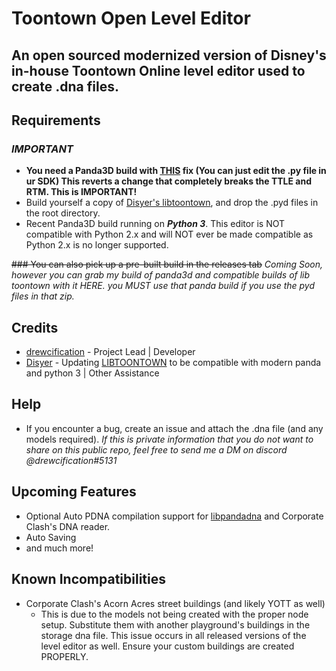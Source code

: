 # Toontown Open Level Editor
 
## An open sourced modernized version of Disney's in-house Toontown Online level editor used to create .dna files.

## Requirements
### ***IMPORTANT***
* **You need a Panda3D build with [THIS](https://github.com/drewc5131/panda3d/commit/2b735df2d0b8f9880311a9a08a28c7ec684e9583) fix (You can just edit the .py file in ur SDK) This reverts a change that completely breaks the TTLE and RTM. This is IMPORTANT!**
* Build yourself a copy of [Disyer's libtoontown](https://github.com/darktohka/libtoontown), and drop the .pyd files in the root directory.
* Recent Panda3D build running on *__Python 3__*. This editor is NOT compatible with Python 2.x and will NOT ever be made compatible as Python 2.x is no longer supported.

~~### You can also pick up a pre-built build in the releases tab~~ *Coming Soon, however you can grab my build of panda3d and compatible builds of lib toontown with it HERE. you MUST use that panda build if you use the pyd files in that zip.*


## Credits
* [drewcification](https://github.com/drewc5131) - Project Lead | Developer
* [Disyer](https://github.com/darktohka/) - Updating [LIBTOONTOWN](https://github.com/darktohka/libtoontown) to be compatible with modern panda and python 3 | Other Assistance

## Help
* If you encounter a bug, create an issue and attach the .dna file (and any models required). *If this is private information that you do not want to share on this public repo, feel free to send me a DM on discord @drewcification#5131*
    
## Upcoming Features
* Optional Auto PDNA compilation support for [libpandadna](https://github.com/loblao/libpandadna) and Corporate Clash's DNA reader.
* Auto Saving
* and much more!

## Known Incompatibilities
* Corporate Clash's Acorn Acres street buildings (and likely YOTT as well)
    * This is due to the models not being created with the proper node setup. Substitute them with another playground's buildings in the storage dna file. This issue occurs in all released versions of the level editor as well. Ensure your custom buildings are created PROPERLY.
